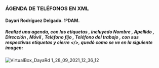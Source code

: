 ### ÁGENDA DE TELÉFONOS EN XML

####  Dayarí Rodríguez Delgado. 1ºDAM.

##### Realizé una agenda, con las etiquetas <Agenda>, incluyedo Nombre <Nombre>, Apellido <Apellido>, Dirección <Direccion>, Móvil <Movil>, Teléfono fijo <Telefonofijo>, Teléfono del trabajo <TelefonoTrabajo>, con sus respectivas etiquetas y cierre </>, quedó como se ve en la siguiente imagen:
  
  ![VirtualBox_DayaRd 1_28_09_2021_12_36_12](https://user-images.githubusercontent.com/91153603/135082453-29585728-a862-45ab-8b0c-2a4a1a1d1abb.png)
